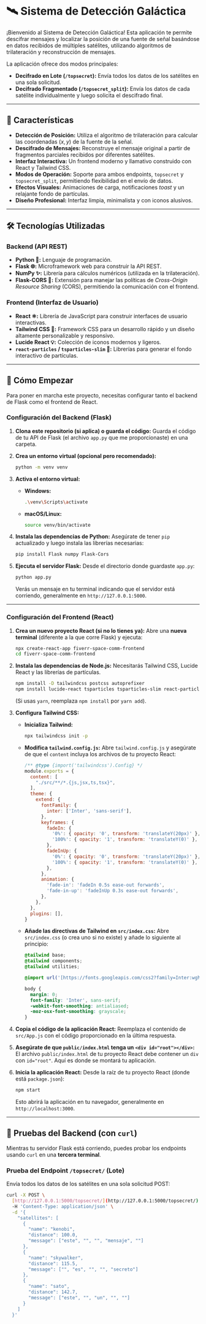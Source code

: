 # 🛰️ Sistema de Detección Galáctica

¡Bienvenido al Sistema de Detección Galáctica! Esta aplicación te permite descifrar mensajes y localizar la posición de una fuente de señal basándose en datos recibidos de múltiples satélites, utilizando algoritmos de trilateración y reconstrucción de mensajes.

La aplicación ofrece dos modos principales:
* **Decifrado en Lote (`/topsecret`):** Envía todos los datos de los satélites en una sola solicitud.
* **Decifrado Fragmentado (`/topsecret_split`):** Envía los datos de cada satélite individualmente y luego solicita el descifrado final.

---

## 🌟 Características

* **Detección de Posición:** Utiliza el algoritmo de trilateración para calcular las coordenadas $(x, y)$ de la fuente de la señal.
* **Descifrado de Mensajes:** Reconstruye el mensaje original a partir de fragmentos parciales recibidos por diferentes satélites.
* **Interfaz Interactiva:** Un frontend moderno y llamativo construido con React y Tailwind CSS.
* **Modos de Operación:** Soporte para ambos endpoints, `topsecret` y `topsecret_split`, permitiendo flexibilidad en el envío de datos.
* **Efectos Visuales:** Animaciones de carga, notificaciones *toast* y un relajante fondo de partículas.
* **Diseño Profesional:** Interfaz limpia, minimalista y con iconos alusivos.

---

## 🛠️ Tecnologías Utilizadas

### Backend (API REST)
* **Python 🐍:** Lenguaje de programación.
* **Flask 🌐:** Microframework web para construir la API REST.
* **NumPy ✨:** Librería para cálculos numéricos (utilizada en la trilateración).
* **Flask-CORS 🔗:** Extensión para manejar las políticas de *Cross-Origin Resource Sharing* (CORS), permitiendo la comunicación con el frontend.

### Frontend (Interfaz de Usuario)
* **React ⚛️:** Librería de JavaScript para construir interfaces de usuario interactivas.
* **Tailwind CSS 🎨:** Framework CSS para un desarrollo rápido y un diseño altamente personalizable y responsivo.
* **Lucide React 💡:** Colección de iconos modernos y ligeros.
* **`react-particles` / `tsparticles-slim` 💫:** Librerías para generar el fondo interactivo de partículas.

---

## 🚀 Cómo Empezar

Para poner en marcha este proyecto, necesitas configurar tanto el backend de Flask como el frontend de React.

### Configuración del Backend (Flask)

1.  **Clona este repositorio (si aplica) o guarda el código:**
    Guarda el código de tu API de Flask (el archivo `app.py` que me proporcionaste) en una carpeta.

2.  **Crea un entorno virtual (opcional pero recomendado):**
    ```bash
    python -m venv venv
    ```

3.  **Activa el entorno virtual:**
    * **Windows:**
        ```bash
        .\venv\Scripts\activate
        ```
    * **macOS/Linux:**
        ```bash
        source venv/bin/activate
        ```

4.  **Instala las dependencias de Python:**
    Asegúrate de tener `pip` actualizado y luego instala las librerías necesarias:
    ```bash
    pip install Flask numpy Flask-Cors
    ```

5.  **Ejecuta el servidor Flask:**
    Desde el directorio donde guardaste `app.py`:
    ```bash
    python app.py
    ```
    Verás un mensaje en tu terminal indicando que el servidor está corriendo, generalmente en `http://127.0.0.1:5000`.

---

### Configuración del Frontend (React)

1.  **Crea un nuevo proyecto React (si no lo tienes ya):**
    Abre una **nueva terminal** (diferente a la que corre Flask) y ejecuta:
    ```bash
    npx create-react-app fiverr-space-comm-frontend
    cd fiverr-space-comm-frontend
    ```

2.  **Instala las dependencias de Node.js:**
    Necesitarás Tailwind CSS, Lucide React y las librerías de partículas.
    ```bash
    npm install -D tailwindcss postcss autoprefixer
    npm install lucide-react tsparticles tsparticles-slim react-particles
    ```
    (Si usas `yarn`, reemplaza `npm install` por `yarn add`).

3.  **Configura Tailwind CSS:**
    * **Inicializa Tailwind:**
        ```bash
        npx tailwindcss init -p
        ```
    * **Modifica `tailwind.config.js`:**
        Abre `tailwind.config.js` y asegúrate de que el `content` incluya los archivos de tu proyecto React:
        ```javascript
        /** @type {import('tailwindcss').Config} */
        module.exports = {
          content: [
            "./src/**/*.{js,jsx,ts,tsx}",
          ],
          theme: {
            extend: {
              fontFamily: {
                inter: ['Inter', 'sans-serif'],
              },
              keyframes: {
                fadeIn: {
                  '0%': { opacity: '0', transform: 'translateY(20px)' },
                  '100%': { opacity: '1', transform: 'translateY(0)' },
                },
                fadeInUp: {
                  '0%': { opacity: '0', transform: 'translateY(20px)' },
                  '100%': { opacity: '1', transform: 'translateY(0)' },
                },
              },
              animation: {
                'fade-in': 'fadeIn 0.5s ease-out forwards',
                'fade-in-up': 'fadeInUp 0.3s ease-out forwards',
              },
            },
          },
          plugins: [],
        }
        ```
    * **Añade las directivas de Tailwind en `src/index.css`:**
        Abre `src/index.css` (o crea uno si no existe) y añade lo siguiente al principio:
        ```css
        @tailwind base;
        @tailwind components;
        @tailwind utilities;

        @import url('[https://fonts.googleapis.com/css2?family=Inter:wght@400;500;600;700&display=swap](https://fonts.googleapis.com/css2?family=Inter:wght@400;500;600;700&display=swap)');

        body {
          margin: 0;
          font-family: 'Inter', sans-serif;
          -webkit-font-smoothing: antialiased;
          -moz-osx-font-smoothing: grayscale;
        }
        ```

4.  **Copia el código de la aplicación React:**
    Reemplaza el contenido de `src/App.js` con el código proporcionado en la última respuesta.

5.  **Asegúrate de que `public/index.html` tenga un `<div id="root"></div>`:**
    El archivo `public/index.html` de tu proyecto React debe contener un `div` con `id="root"`. Aquí es donde se montará tu aplicación.

6.  **Inicia la aplicación React:**
    Desde la raíz de tu proyecto React (donde está `package.json`):
    ```bash
    npm start
    ```
    Esto abrirá la aplicación en tu navegador, generalmente en `http://localhost:3000`.

---

## 🧪 Pruebas del Backend (con `curl`)

Mientras tu servidor Flask está corriendo, puedes probar los endpoints usando `curl` en una **tercera terminal**.

### Prueba del Endpoint `/topsecret/` (Lote)

Envía todos los datos de los satélites en una sola solicitud POST:

```bash
curl -X POST \
  [http://127.0.0.1:5000/topsecret/](http://127.0.0.1:5000/topsecret/) \
  -H 'Content-Type: application/json' \
  -d '{
    "satellites": [
      {
        "name": "kenobi",
        "distance": 100.0,
        "message": ["este", "", "", "mensaje", ""]
      },
      {
        "name": "skywalker",
        "distance": 115.5,
        "message": ["", "es", "", "", "secreto"]
      },
      {
        "name": "sato",
        "distance": 142.7,
        "message": ["este", "", "un", "", ""]
      }
    ]
  }'
